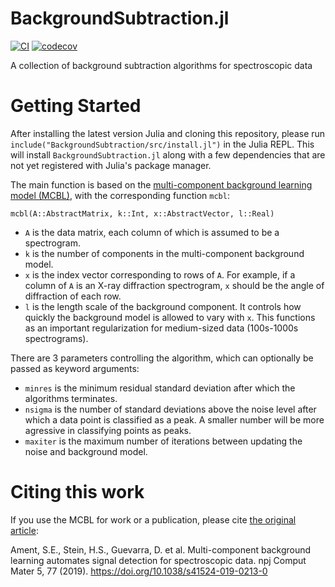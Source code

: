 # BackgroundSubtraction.jl
[![CI](https://github.com/SebastianAment/BackgroundSubtraction.jl/actions/workflows/CI.yml/badge.svg)](https://github.com/SebastianAment/BackgroundSubtraction.jl/actions/workflows/CI.yml)
[![codecov](https://codecov.io/gh/SebastianAment/BackgroundSubtraction.jl/branch/main/graph/badge.svg?token=MF0ACRKHYO)](https://codecov.io/gh/SebastianAment/BackgroundSubtraction.jl)

A collection of background subtraction algorithms for spectroscopic data

# Getting Started 

After installing the latest version Julia and cloning this repository, please run 
`include("BackgroundSubtraction/src/install.jl")` in the Julia REPL.
This will install `BackgroundSubtraction.jl` along with a few dependencies that are not yet registered with Julia's package manager.

The main function is based on the [multi-component background learning model (MCBL)](https://rdcu.be/b32TH), with the corresponding function `mcbl`:
```
mcbl(A::AbstractMatrix, k::Int, x::AbstractVector, l::Real)
```
* `A` is the data matrix, each column of which is assumed to be a spectrogram.
* `k` is the number of components in the multi-component background model.
* `x` is the index vector corresponding to rows of `A`. 
For example, if a column of `A` is an X-ray diffraction spectrogram, `x` should be the angle of diffraction of each row.
* `l` is the length scale of the background component. It controls how quickly the 
background model is allowed to vary with `x`.
This functions as an important regularization for medium-sized data (100s-1000s spectrograms). 

There are 3 parameters controlling the algorithm, which can optionally be passed as keyword arguments:
* `minres` is the minimum residual standard deviation after which the algorithms terminates.
* `nsigma` is the number of standard deviations above the noise level after which a data point is classified as a peak. A smaller number will be more agressive in classifying points as peaks.
* `maxiter` is the maximum number of iterations between updating the noise and background model.

# Citing this work
If you use the MCBL for work or a publication, please cite [the original article](https://rdcu.be/b32TH):

Ament, S.E., Stein, H.S., Guevarra, D. et al. Multi-component background learning automates signal detection for spectroscopic data. npj Comput Mater 5, 77 (2019). https://doi.org/10.1038/s41524-019-0213-0
